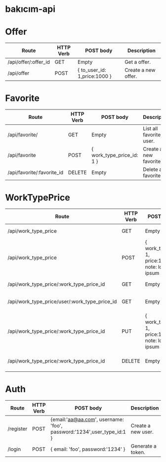 # bakıcım-api

# Offer

| Route                | HTTP Verb | POST body                    | Description         |
| -------------------- | --------- | ---------------------------- | ------------------- |
| /api/offer/:offer_id | GET       | Empty                        | Get a offer.        |
| /api/offer           | POST      | { to_user_id: 1,price:1000 } | Create a new offer. |

# Favorite

| Route                      | HTTP Verb | POST body                 | Description                 |
| -------------------------- | --------- | ------------------------- | --------------------------- |
| /api/favorite/             | GET       | Empty                     | List all favorites of user. |
| /api/favorite              | POST      | { work_type_price_id: 1 } | Create a new favorite.      |
| /api/favorite/:favorite_id | DELETE    | Empty                     | Delete a favorite.          |

# WorkTypePrice

| Route                                         | HTTP Verb | POST body                                               | Description                             |
| --------------------------------------------- | --------- | ------------------------------------------------------- | --------------------------------------- |
| /api/work_type_price                          | GET       | Empty                                                   | List all work type prices.              |
| /api/work_type_price                          | POST      | { work_type_id: 1, price:1000, note: lorem ipsum amet } | Create a new director.                  |
| /api/work_type_price/:work_type_price_id      | GET       | Empty                                                   | Get a work type price.                  |
| /api/work_type_price/user/:work_type_price_id | GET       | Empty                                                   | Get a work type prices of a user        |
| /api/work_type_price/:work_type_price_id      | PUT       | { work_type_id: 1, price:1000, note: lorem ipsum amet } | Update a work type price with new info. |
| /api/work_type_price/:work_type_price_id      | DELETE    | Empty                                                   | Delete a work type price.               |

# Auth

| Route     | HTTP Verb | POST body                                                             | Description        |
| --------- | --------- | --------------------------------------------------------------------- | ------------------ |
| /register | POST      | {email:'aa@aa.com', username: 'foo', password:'1234',user_type_id:1 } | Create a new user. |
| /login    | POST      | { email: 'foo', password:'1234' }                                     | Generate a token.  |
